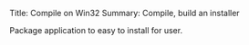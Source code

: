 Title: Compile on Win32
Summary: Compile, build an installer

Package application to easy to install for user.

